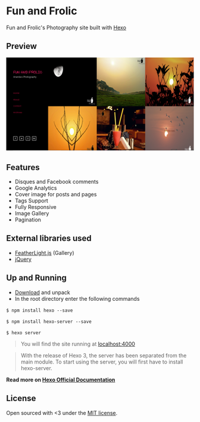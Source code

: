 # Fun and Frolic
Fun and Frolic's Photography site built with [Hexo](https://hexo.io/)

## Preview
![](https://raw.githubusercontent.com/abrarShariar/Fun-n-Frolic/master/demo.PNG)

## Features

* Disques and Facebook comments
* Google Analytics
* Cover image for posts and pages
* Tags Support
* Fully Responsive
* Image Gallery
* Pagination

## External libraries used

- [FeatherLight.js](http://noelboss.github.io/featherlight/) (Gallery)
- [jQuery](https://jquery.com/)

## Up and Running

- [Download](https://github.com/abrarShariar/Fun-n-Frolic/archive/master.zip) and unpack
- In the root directory enter the following commands

```
$ npm install hexo --save 
```

```
$ npm install hexo-server --save
```

```
$ hexo server
```

> You will find the site running at [localhost:4000](http://localhost:4000/)

> With the release of Hexo 3, the server has been separated from the main module. To start using the server, you will first have to install hexo-server.

**Read more on [Hexo Official Documentation](https://hexo.io/)**

## License

Open sourced with <3 under the [MIT license](LICENSE.md).
